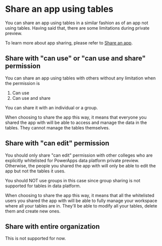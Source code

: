 <properties
	pageTitle="Share an app using tables | Microsoft PowerApps"
	description="Share an app in PowerApps using tables"
	services="powerapps"
	documentationCenter="na"
	authors="guangyang"
	manager="erikre"
	editor=""
	tags=""/>

<tags
   ms.service="powerapps"
   ms.devlang="na"
   ms.topic="article"
   ms.tgt_pltfrm="na"
   ms.workload="na"
   ms.date="04/19/2016"
   ms.author="guayan"/>

# Share an app using tables

You can share an app using tables in a similar fashion as of an app not using tables. Having said that, there are some limitations during private preview.

To learn more about app sharing, please refer to [Share an app](#share-app.md).

## Share with "can use" or "can use and share" permission

You can share an app using tables with others without any limitation when the permission is

1. Can use
2. Can use and share

You can share it with an individual or a group.

When choosing to share the app this way, it means that everyone you shared the app with will be able to access and manage the data in the tables. They cannot manage the tables themselves.

## Share with "can edit" permission

You should only share "can edit" permission with other colleges who are explicitly whitelisted for PowerApps data platform private preview. Otherwise, the people you shared the app with will only be able to edit the app but not the tables it uses.

You should NOT use groups in this case since group sharing is not supported for tables in data platform.

When choosing to share the app this way, it means that all the whitelisted users you shared the app with will be able to fully manage your workspace where all your tables are in. They'll be able to modify all your tables, delete them and create new ones.

## Share with entire organization

This is not supported for now.